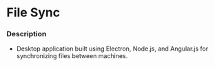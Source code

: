 # File Sync #

### Description ###

* Desktop application built using Electron, Node.js, and Angular.js for synchronizing files between machines.